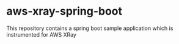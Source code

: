 # aws-xray-spring-boot
This repository contains a spring boot sample application which is instrumented for AWS XRay
